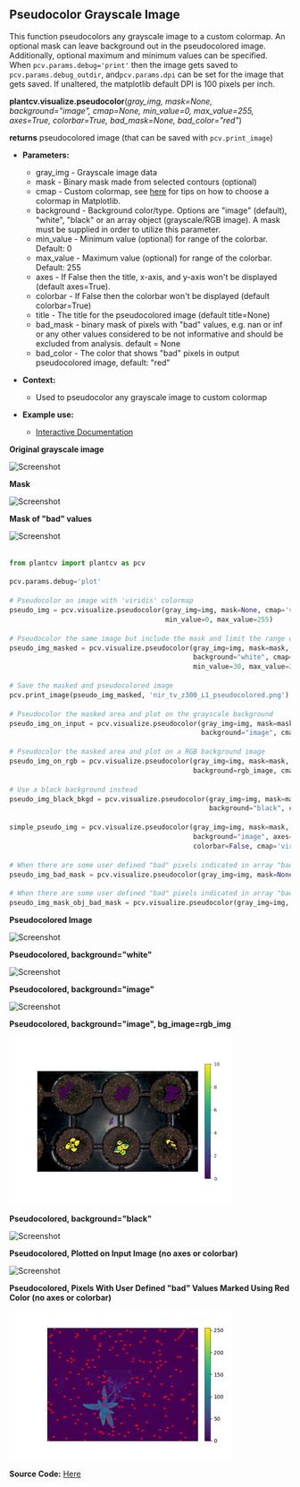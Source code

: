 ## Pseudocolor Grayscale Image

This function pseudocolors any grayscale image to a custom colormap. An optional mask can leave background out in the
pseudocolored image. Additionally, optional maximum and minimum values can be specified. When `pcv.params.debug='print'`
then the image gets saved to `pcv.params.debug_outdir`, and`pcv.params.dpi` can be set for the image that gets saved. If
unaltered, the  matplotlib default DPI is 100 pixels per inch.

**plantcv.visualize.pseudocolor**(*gray_img, mask=None, background="image", cmap=None, min_value=0, max_value=255, axes=True, colorbar=True, bad_mask=None, bad_color="red"*)

**returns** pseudocolored image (that can be saved with `pcv.print_image`)

- **Parameters:**
    - gray_img       - Grayscale image data
    - mask           - Binary mask made from selected contours (optional)
    - cmap           - Custom colormap, see [here](https://matplotlib.org/tutorials/colors/colormaps.html) for tips on how to choose a colormap in Matplotlib.
    - background     - Background color/type. Options are "image" (default), "white", "black" or an array object (grayscale/RGB image). A mask must be supplied in order to utilize this parameter.
    - min_value      - Minimum value (optional) for range of the colorbar. Default: 0
    - max_value      - Maximum value (optional) for range of the colorbar. Default: 255
    - axes           - If False then the title, x-axis, and y-axis won't be displayed (default axes=True).
    - colorbar       - If False then the colorbar won't be displayed (default colorbar=True)
    - title          - The title for the pseudocolored image (default title=None) 
    - bad_mask       - binary mask of pixels with "bad" values, e.g. nan or inf or any other values considered to be not informative and should be excluded from analysis. default = None
    - bad_color      - The color that shows "bad" pixels in output pseudocolored image, default: "red"
  
- **Context:**
    - Used to pseudocolor any grayscale image to custom colormap
- **Example use:**
    - [Interactive Documentation](https://mybinder.org/v2/gh/danforthcenter/plantcv-binder.git/master?filepath=notebooks%2FpsII_tutorial.ipynb)

**Original grayscale image**

![Screenshot](img/documentation_images/pseudocolor/original_grayscale.jpg)

**Mask**

![Screenshot](img/documentation_images/pseudocolor/mask.jpg)

**Mask of "bad" values**

![Screenshot](img/documentation_images/pseudocolor/bad_mask.png)


```python

from plantcv import plantcv as pcv

pcv.params.debug='plot'

# Pseudocolor an image with 'viridis' colormap
pseudo_img = pcv.visualize.pseudocolor(gray_img=img, mask=None, cmap='viridis',
                                       min_value=0, max_value=255)

# Pseudocolor the same image but include the mask and limit the range of values
pseudo_img_masked = pcv.visualize.pseudocolor(gray_img=img, mask=mask,
                                              background="white", cmap='viridis',
                                              min_value=30, max_value=200)

# Save the masked and pseudocolored image
pcv.print_image(pseudo_img_masked, 'nir_tv_z300_L1_pseudocolored.png')

# Pseudocolor the masked area and plot on the grayscale background
pseudo_img_on_input = pcv.visualize.pseudocolor(gray_img=img, mask=mask,
                                                background="image", cmap="viridis")
                                                
# Pseudocolor the masked area and plot on a RGB background image
pseudo_img_on_rgb = pcv.visualize.pseudocolor(gray_img=img, mask=mask,
                                              background=rgb_image, cmap="viridis")

# Use a black background instead
pseudo_img_black_bkgd = pcv.visualize.pseudocolor(gray_img=img, mask=mask,
                                                  background="black", cmap='viridis')

simple_pseudo_img = pcv.visualize.pseudocolor(gray_img=img, mask=mask,
                                              background="image", axes=False,
                                              colorbar=False, cmap='viridis')

# When there are some user defined "bad" pixels indicated in array "bad_mask", and the red color is used to visualize them in the visualization.
pseudo_img_bad_mask = pcv.visualize.pseudocolor(gray_img=img, mask=None, bad_mask=bad_mask, bad_color="red", axes=False, colorbar=False)

# When there are some user defined "bad" pixels indicated in array "bad_mask", and the red color is used to visualize them in the visualization.
pseudo_img_mask_obj_bad_mask = pcv.visualize.pseudocolor(gray_img=img, obj=obg, mask=mask, background="white", bad_mask=bad_mask, bad_color="red", axes=False, colorbar=True)
```

**Pseudocolored Image**

![Screenshot](img/documentation_images/pseudocolor/pseudo_nomask.jpg)

**Pseudocolored, background="white"**

![Screenshot](img/documentation_images/pseudocolor/pseudo_img.jpg)

**Pseudocolored, background="image"**

![Screenshot](img/documentation_images/pseudocolor/pseudo_onimage.jpg)

**Pseudocolored, background="image", bg_image=rgb_img**

![Screenshot](img/documentation_images/pseudocolor/pseudo_on_rgb_image.png)

**Pseudocolored, background="black"**

![Screenshot](img/documentation_images/pseudocolor/pseudo_black_bkgd.jpg)

**Pseudocolored, Plotted on Input Image (no axes or colorbar)**

![Screenshot](img/documentation_images/pseudocolor/pseudo_onimage_simple.jpg)

**Pseudocolored, Pixels With User Defined "bad" Values Marked Using Red Color (no axes or colorbar)**

![Screenshot](img/documentation_images/pseudocolor/pseudocolored_mask_bad.png)

**Source Code:** [Here](https://github.com/danforthcenter/plantcv/blob/main/plantcv/plantcv/visualize/pseudocolor.py)
